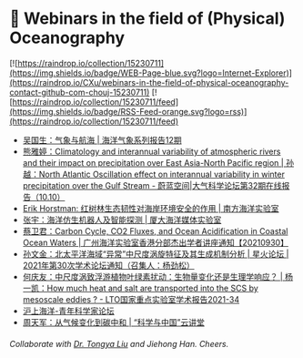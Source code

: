 # 🌊 Webinars in the field of (Physical) Oceanography

[![https://raindrop.io/collection/15230711](https://img.shields.io/badge/WEB-Page-blue.svg?logo=Internet-Explorer)](https://raindrop.io/CXu/webinars-in-the-field-of-physical-oceanography-contact-github-com-chouj-15230711) [![https://raindrop.io/collection/15230711/feed](https://img.shields.io/badge/RSS-Feed-orange.svg?logo=rss)](https://raindrop.io/collection/15230711/feed)

<!-- BLOG-POST-LIST:START -->
- [吴国生：气象与航海 | 海洋气象系列报告12期](https://meeting.tencent.com/dm/y62qjknzXeQn)
- [熊雅婷：Climatology and interannual variability of atmospheric rivers and their impact on precipitation over East Asia-North Pacific region | 孙越：North Atlantic Oscillation effect on interannual variability in winter precipitation over the Gulf Stream - 蔚蓝空间|大气科学论坛第32期在线报告（10.10）](https://mp.weixin.qq.com/s/THlhk4cwB_9g6roppH2egA)
- [Erik Horstman: 红树林生态韧性对海岸环境安全的作用 | 南方海洋实验室](https://mp.weixin.qq.com/s/o0jJgEvvc-BgiPZQmfnnBA)
- [张宇：海洋仿生机器人及智能探测 | 厦大海洋媒体实验室](https://mp.weixin.qq.com/s/F2aJO1hWrH9uCLtB4TUnBw)
- [蔡卫君：Carbon Cycle, CO2 Fluxes, and Ocean Acidification in Coastal Ocean Waters | 广州海洋实验室香港分部杰出学者讲座通知【20210930】](https://mp.weixin.qq.com/s/Iqcj2Y5hDirpj2__77CP2Q)
- [孙文金：北太平洋海域“异常”中尺度涡旋特征及其生成机制分析 | 星火论坛 | 2021年第30次学术论坛通知（召集人：杨劲松）](https://mp.weixin.qq.com/s/EEEOuGIfvZ2MM7upPAK64A)
- [何庆友：中尺度涡致浮游植物叶绿素扰动：生物量变化还是生理学响应？ | 杨一凯：How much heat and salt are transported into the SCS by mesoscale eddies ? - LTO国家重点实验室学术报告2021-34](https://mp.weixin.qq.com/s/tnPCQZZQjyqz3RvFU7Ab1Q)
- [沪上海洋-青年科学家论坛](https://mp.weixin.qq.com/s/AtpTmsLUCdL_uyVvI7rUNA)
- [周天军：从气候变化到碳中和 | “科学与中国”云讲堂](https://mp.weixin.qq.com/s/khvDA0ZVdiIARKGWH9tmZQ)
<!-- BLOG-POST-LIST:END -->

###### Collaborate with [Dr. Tongya Liu](https://liutongya.github.io/) and Jiehong Han. Cheers.
